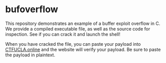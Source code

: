 # bufoverflow
This repository demonstrates an example of a buffer exploit overflow in C. We provide a compiled executable file, as well as the source code for inspection. See if you can crack it and launch the shell!

When you have cracked the file, you can paste your payload into [CTFUCLA.online](https://ctfucla.online) and the website will verify your payload. Be sure to paste the payload in plaintext.
